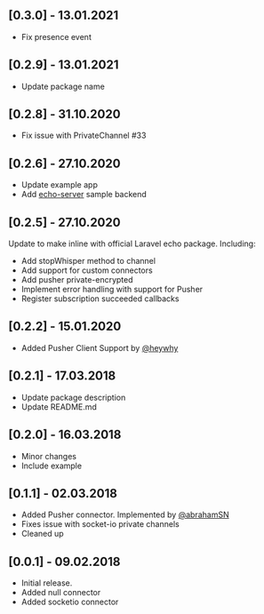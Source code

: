 ## [0.3.0] - 13.01.2021

- Fix presence event

## [0.2.9] - 13.01.2021

- Update package name

## [0.2.8] - 31.10.2020

- Fix issue with PrivateChannel #33

## [0.2.6] - 27.10.2020

- Update example app
- Add [echo-server](https://github.com/kakajansh/echo-server) sample backend

## [0.2.5] - 27.10.2020

Update to make inline with official Laravel echo package. Including:

- Add stopWhisper method to channel
- Add support for custom connectors
- Add pusher private-encrypted
- Implement error handling with support for Pusher
- Register subscription succeeded callbacks

## [0.2.2] - 15.01.2020

- Added Pusher Client Support by [@heywhy](http://github.com/heywhy/)

## [0.2.1] - 17.03.2018

- Update package description
- Update README.md

## [0.2.0] - 16.03.2018

- Minor changes
- Include example

## [0.1.1] - 02.03.2018

- Added Pusher connector. Implemented by [@abrahamSN](https://github.com/abrahamSN)
- Fixes issue with socket-io private channels
- Cleaned up

## [0.0.1] - 09.02.2018

- Initial release.
- Added null connector
- Added socketio connector
